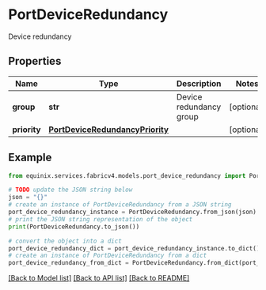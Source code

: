 # PortDeviceRedundancy

Device redundancy

## Properties

Name | Type | Description | Notes
------------ | ------------- | ------------- | -------------
**group** | **str** | Device redundancy group | [optional] 
**priority** | [**PortDeviceRedundancyPriority**](PortDeviceRedundancyPriority.md) |  | [optional] 

## Example

```python
from equinix.services.fabricv4.models.port_device_redundancy import PortDeviceRedundancy

# TODO update the JSON string below
json = "{}"
# create an instance of PortDeviceRedundancy from a JSON string
port_device_redundancy_instance = PortDeviceRedundancy.from_json(json)
# print the JSON string representation of the object
print(PortDeviceRedundancy.to_json())

# convert the object into a dict
port_device_redundancy_dict = port_device_redundancy_instance.to_dict()
# create an instance of PortDeviceRedundancy from a dict
port_device_redundancy_from_dict = PortDeviceRedundancy.from_dict(port_device_redundancy_dict)
```
[[Back to Model list]](../README.md#documentation-for-models) [[Back to API list]](../README.md#documentation-for-api-endpoints) [[Back to README]](../README.md)


